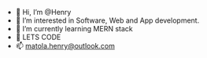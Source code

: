 - 👋 Hi, I’m @Henry
- 👀 I’m interested in Software, Web and App development.
- 🌱 I’m currently learning MERN stack
- 💞️ LETS CODE
- 📫 matola.henry@outlook.com

